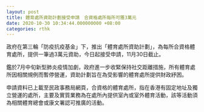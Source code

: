 ```yaml
---
layout: post
title: 體育處所資助計劃接受申請　合資格處所每所可獲3萬元
date: 2020-10-30 10:34:44.000000000 +08:00
categories: rthk
---
```


政府在第三輪「防疫抗疫基金」下，推出「體育處所資助計劃」，為每所合資格體育處所，提供一筆過3萬元資助，今日起接受申請，11月30日截止。
 
鑑於7月中旬新型肺炎疫情加劇，政府進一步收緊保持社交距離措施，所有體育處所因相關規例而暫停營運，資助計劃旨在為受影響的體育處所提供財政紓困。
 
申請資料已上載至民政事務局網頁，合資格的體育處所，指在香港有固定地址及獨立營運的處所，主要及實質業務為在處所內提供室內或室外體育活動，該等活動須為相關體育總會或康文署認可推廣的活動。
